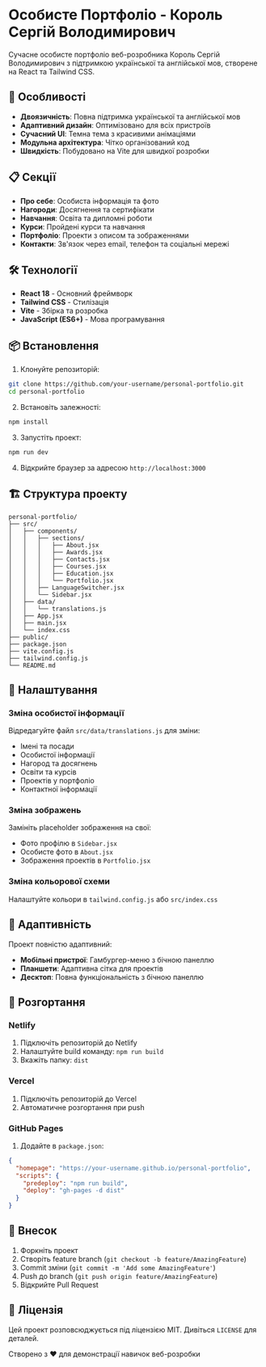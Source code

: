 # Особисте Портфоліо - Король Сергій Володимирович

Сучасне особисте портфоліо веб-розробника Король Сергій Володимирович з підтримкою української та англійської мов, створене на React та Tailwind CSS.

## 🚀 Особливості

- **Двоязичність**: Повна підтримка української та англійської мов
- **Адаптивний дизайн**: Оптимізовано для всіх пристроїв
- **Сучасний UI**: Темна тема з красивими анімаціями
- **Модульна архітектура**: Чітко організований код
- **Швидкість**: Побудовано на Vite для швидкої розробки

## 📋 Секції

- **Про себе**: Особиста інформація та фото
- **Нагороди**: Досягнення та сертифікати
- **Навчання**: Освіта та дипломні роботи
- **Курси**: Пройдені курси та навчання
- **Портфоліо**: Проекти з описом та зображеннями
- **Контакти**: Зв'язок через email, телефон та соціальні мережі

## 🛠 Технології

- **React 18** - Основний фреймворк
- **Tailwind CSS** - Стилізація
- **Vite** - Збірка та розробка
- **JavaScript (ES6+)** - Мова програмування

## 📦 Встановлення

1. Клонуйте репозиторій:
```bash
git clone https://github.com/your-username/personal-portfolio.git
cd personal-portfolio
```

2. Встановіть залежності:
```bash
npm install
```

3. Запустіть проект:
```bash
npm run dev
```

4. Відкрийте браузер за адресою `http://localhost:3000`

## 🏗 Структура проекту

```
personal-portfolio/
├── src/
│   ├── components/
│   │   ├── sections/
│   │   │   ├── About.jsx
│   │   │   ├── Awards.jsx
│   │   │   ├── Contacts.jsx
│   │   │   ├── Courses.jsx
│   │   │   ├── Education.jsx
│   │   │   └── Portfolio.jsx
│   │   ├── LanguageSwitcher.jsx
│   │   └── Sidebar.jsx
│   ├── data/
│   │   └── translations.js
│   ├── App.jsx
│   ├── main.jsx
│   └── index.css
├── public/
├── package.json
├── vite.config.js
├── tailwind.config.js
└── README.md
```

## 🎨 Налаштування

### Зміна особистої інформації

Відредагуйте файл `src/data/translations.js` для зміни:
- Імені та посади
- Особистої інформації
- Нагород та досягнень
- Освіти та курсів
- Проектів у портфоліо
- Контактної інформації

### Зміна зображень

Замініть placeholder зображення на свої:
- Фото профілю в `Sidebar.jsx`
- Особисте фото в `About.jsx`
- Зображення проектів в `Portfolio.jsx`

### Зміна кольорової схеми

Налаштуйте кольори в `tailwind.config.js` або `src/index.css`

## 📱 Адаптивність

Проект повністю адаптивний:
- **Мобільні пристрої**: Гамбургер-меню з бічною панеллю
- **Планшети**: Адаптивна сітка для проектів
- **Десктоп**: Повна функціональність з бічною панеллю

## 🚀 Розгортання

### Netlify
1. Підключіть репозиторій до Netlify
2. Налаштуйте build команду: `npm run build`
3. Вкажіть папку: `dist`

### Vercel
1. Підключіть репозиторій до Vercel
2. Автоматичне розгортання при push

### GitHub Pages
1. Додайте в `package.json`:
```json
{
  "homepage": "https://your-username.github.io/personal-portfolio",
  "scripts": {
    "predeploy": "npm run build",
    "deploy": "gh-pages -d dist"
  }
}
```

## 🤝 Внесок

1. Форкніть проект
2. Створіть feature branch (`git checkout -b feature/AmazingFeature`)
3. Commit зміни (`git commit -m 'Add some AmazingFeature'`)
4. Push до branch (`git push origin feature/AmazingFeature`)
5. Відкрийте Pull Request

## 📄 Ліцензія

Цей проект розповсюджується під ліцензією MIT. Дивіться `LICENSE` для деталей.



Створено з ❤️ для демонстрації навичок веб-розробки 